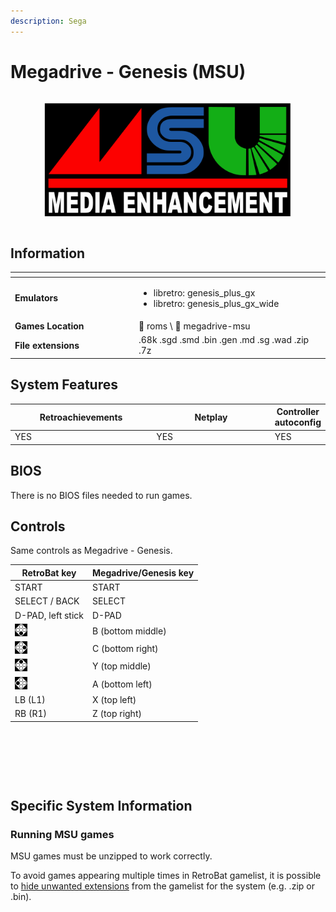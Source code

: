 ```yaml
---
description: Sega
---
```


# Megadrive - Genesis (MSU)

<div align="left">

<figure><picture><source srcset="https://raw.githubusercontent.com/fabricecaruso/es-theme-carbon/91d85c7849cc550b0cac4e75cb8e0923d3b61b5e/art/logos/megadrive-msu.svg" media="(prefers-color-scheme: dark)"><img src="https://raw.githubusercontent.com/fabricecaruso/es-theme-carbon/52ff37c9e265587d006945a2ba695b5a962b3a3d/art/logos/msu-md.svg" alt=""></picture><figcaption></figcaption></figure>

</div>

## Information

<table data-header-hidden><thead><tr><th width="184"></th><th></th><th data-hidden></th></tr></thead><tbody><tr><td><strong>Emulators</strong></td><td><ul><li>libretro: genesis_plus_gx</li><li>libretro: genesis_plus_gx_wide</li></ul></td><td></td></tr><tr><td><strong>Games Location</strong></td><td><span data-gb-custom-inline data-tag="emoji" data-code="1f4c1">📁</span> roms \ <span data-gb-custom-inline data-tag="emoji" data-code="1f4c2">📂</span> megadrive-msu</td><td></td></tr><tr><td><strong>File extensions</strong></td><td>.68k .sgd .smd .bin .gen .md .sg .wad .zip .7z</td><td></td></tr></tbody></table>

## System Features

<table><thead><tr><th width="256">Retroachievements</th><th width="243">Netplay</th><th>Controller autoconfig</th></tr></thead><tbody><tr><td>YES</td><td>YES</td><td>YES</td></tr></tbody></table>

## BIOS

There is no BIOS files needed to run games.

## Controls

Same controls as Megadrive - Genesis.

| RetroBat key                                                                       | Megadrive/Genesis key |
| ---------------------------------------------------------------------------------- | --------------------- |
| START                                                                              | START                 |
| SELECT / BACK                                                                      | SELECT                |
| D-PAD, left stick                                                                  | D-PAD                 |
| ![A](<../../../../.gitbook/assets/image (27).png>)                                 | B (bottom middle)     |
| ![B](<../../../../.gitbook/assets/image (13).png>)                                 | C (bottom right)      |
| <img src="../../../../.gitbook/assets/image (47).png" alt="" data-size="original"> | Y (top middle)        |
| <img src="../../../../.gitbook/assets/image (45).png" alt="" data-size="line">     | A (bottom left)       |
| LB (L1)                                                                            | X (top left)          |
| RB (R1)                                                                            | Z (top right)         |

<div align="left">

<figure><img src="https://i.imgur.com/N5Cxt6b.png" alt=""><figcaption></figcaption></figure>

</div>

<div align="left">

<figure><img src="https://i.imgur.com/S7Z90HH.png" alt=""><figcaption></figcaption></figure>

</div>

<div align="left">

<figure><img src="https://i.imgur.com/spafoAq.png" alt=""><figcaption></figcaption></figure>

</div>

## Specific System Information

### Running MSU games

MSU games must be unzipped to work correctly.

To avoid games appearing multiple times in RetroBat gamelist, it is possible to [hide unwanted extensions](../../../../navigation/view-options.md#view-options) from the gamelist for the system (e.g. .zip or .bin).
